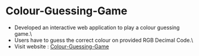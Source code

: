 # Colour-Guessing-Game
+ Developed an interactive web application to play a colour guessing game.\
+ Users have to guess the correct colour on provided RGB Decimal Code.\
+ Visit website : [Colour-Guessing-Game](https://imdk18.github.io/Colour-Guessing-Game/)

